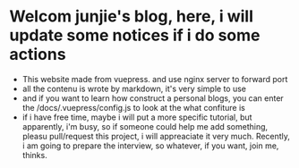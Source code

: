 # Welcom junjie's blog, here, i will update some notices if i do some actions

- This website made from vuepress. and use nginx server to forward port
- all the contenu is wrote by markdown, it's very simple to use
- and if you want to learn how construct a personal blogs, you can enter the /docs/.vuepress/config.js to look at the what confiture is
- if i have free time, maybe i will put a more specific tutorial, but apparently, i'm busy, so if someone could help me add something, pleasu pull/request this project, i will appreaciate it very much. Recently, i am going to prepare the interview, so whatever, if you want, join me, thinks.


